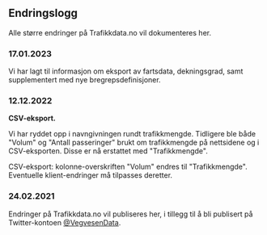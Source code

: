 ## Endringslogg

Alle større endringer på Trafikkdata.no vil dokumenteres her.

### 17.01.2023

Vi har lagt til informasjon om eksport av fartsdata, dekningsgrad, samt supplementert med nye bregrepsdefinisjoner.

### 12.12.2022

**CSV-eksport.**

Vi har ryddet opp i navngivningen rundt trafikkmengde.
Tidligere ble både "Volum" og "Antall passeringer" brukt om trafikkmengde på nettsidene og i CSV-eksporten. Disse er nå erstattet med "Trafikkmengde".

CSV-eksport: kolonne-overskriften "Volum" endres til "Trafikkmengde". Eventuelle klient-endringer må tilpasses deretter.

### 24.02.2021

Endringer på Trafikkdata.no vil publiseres her, i tillegg til å bli publisert på Twitter-kontoen [@VegvesenData](https://twitter.com/vegvesendata).
